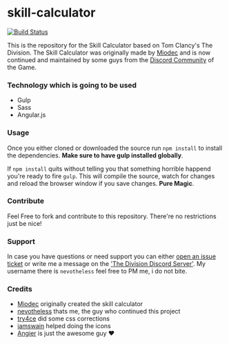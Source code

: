# skill-calculator
[![Build Status](https://travis-ci.org/ununseptium/skill-calculator.svg?branch=master)](https://travis-ci.org/ununseptium/skill-calculator)

This is the repository for the Skill Calculator based on Tom Clancy's The Division. The Skill Calculator was originally made by [Miodec](https://www.reddit.com/user/miodec) and is now continued and maintained by some guys from the [Discord Community](http://thedivisiondiscord.com) of the Game.

### Technology which is going to be used

- Gulp
- Sass
- Angular.js

### Usage

Once you either cloned or downloaded the source run `npm install` to install the dependencies. **Make sure to have gulp installed globally**.

If `npm install` quits without telling you that something horrible happend you're ready to fire `gulp`.
This will compile the source, watch for changes and reload the browser window if you save changes. **Pure Magic**.

### Contribute
Feel Free to fork and contribute to this repository. There're no restrictions just be nice!

### Support
In case you have questions or need support you can either [open an issue ticket](https://github.com/ununseptium/skill-calculator/issues/new) or write me a message on the ['The Division Discord Server'](http://thedivisiondiscord.com). My username there is `nevotheless` feel free to PM me, i do not bite.

### Credits

- [Miodec](https://www.reddit.com/user/miodec) originally created the skill calculator
- [nevotheless](https://www.reddit.com/user/nevotheless) thats me, the guy who continued this project
- [try4ce](https://www.reddit.com/user/try4ce) did some css corrections
- [iamswain](https://www.reddit.com/user/iamswain) helped doing the icons
- [Angier](https://www.reddit.com/user/angier) is just the awesome guy :heart:
